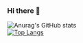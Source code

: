 ### Hi there 🎁

![Anurag's GitHub stats](https://github-readme-stats.vercel.app/api?username=jwor12427&show_icons=true&theme=dracula)   
[![Top Langs](https://github-readme-stats.vercel.app/api/top-langs/?username=jwor12427&layout=compact)](https://github.com/anuraghazra/github-readme-stats)
